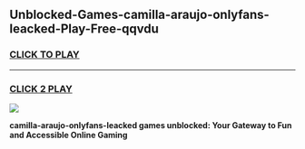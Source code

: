 
## Unblocked-Games-camilla-araujo-onlyfans-leacked-Play-Free-qqvdu
<h3>
<a href="https://premium76.site?title=camilla-araujo-onlyfans-leacked&ref=24M">CLICK TO PLAY</a></h3>
<hr>

<h3>
<a href="https://premium76.site?title=camilla-araujo-onlyfans-leacked&ref=24M">CLICK 2 PLAY</a>
  
</h3>

<a href="https://premium76.site?title=camilla-araujo-onlyfans-leacked&ref=24M"><img src="https://clearcache.store/games.png"></a>


**camilla-araujo-onlyfans-leacked games unblocked: Your Gateway to Fun and Accessible Online Gaming**
